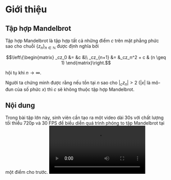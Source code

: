 # Giới thiệu
## Tập hợp Mandelbrot
Tập hợp Mandelbrot là tập hợp tất cả những điểm $c$ trên mặt phẳng phức sao cho chuỗi ${\{z_{n}\}}_{n \in \mathbb{N}}$ được định nghĩa bởi
```math
\left\{\begin{matrix}
_cz_0 &= &c &\\ 
_cz_{n+1} &= &_cz_n^2 + c & (n \geq 1) 
\end{matrix}\right.
```
hội tụ khi $n \rightarrow \infty$.

Người ta chứng minh được rằng nếu tồn tại $n$ sao cho $|_cz_n| > 2$ ($|x|$ là mô-đun của số phức $x$) thì $c$ sẽ không thuộc tập hợp Mandelbrot.
## Nội dung
Trong bài tập lớn này, sinh viên cần tạo ra một video dài 30s với chất lượng tối thiểu 720p và 30 FPS để biểu diễn quá trình phóng to tập Mandelbrot tại một điểm cho trước.
![Minh họa](../media/bw20.mp4)